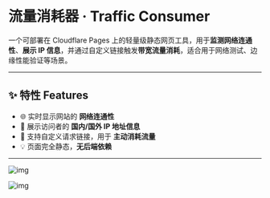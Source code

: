 # 流量消耗器 · Traffic Consumer

一个可部署在 Cloudflare Pages 上的轻量级静态网页工具，用于**监测网络连通性**、**展示 IP 信息**，并通过自定义链接触发**带宽流量消耗**，适合用于网络测试、边缘性能验证等场景。

---

## ✨ 特性 Features

- 🌐 实时显示网站的 **网络连通性**
- 📍 展示访问者的 **国内/国外 IP 地址信息**
- 🧩 支持自定义请求链接，用于 **主动消耗流量**
- 💡 页面完全静态，**无后端依赖**

---

![img](https://r2.wuxie.de/blog/20250509_f6c83351.jpg)

![img](https://r2.wuxie.de/blog/20250509_240dad4a.jpg)
